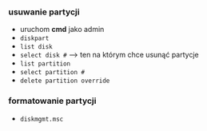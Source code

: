 ### usuwanie partycji
- uruchom **cmd** jako admin
- `diskpart`
- `list disk`
- `select disk #` --> ten na którym chce usunąć partycje
- `list partition`
- `select partition #`
- `delete partition override`

### formatowanie partycji
- `diskmgmt.msc`

